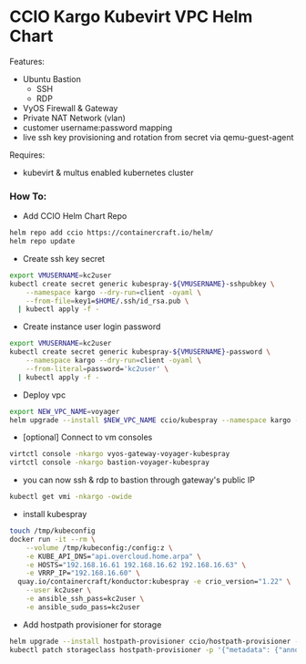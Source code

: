 # CCIO Kargo Kubevirt VPC Helm Chart
Features:
  - Ubuntu Bastion    
    - SSH    
    - RDP    
  - VyOS Firewall & Gateway
  - Private NAT Network (vlan)
  - customer username:password mapping
  - live ssh key provisioning and rotation from secret via qemu-guest-agent

Requires:
  - kubevirt & multus enabled kubernetes cluster

### How To:

  - Add CCIO Helm Chart Repo
```sh
helm repo add ccio https://containercraft.io/helm/
helm repo update
```
  - Create ssh key secret
```sh
export VMUSERNAME=kc2user
kubectl create secret generic kubespray-${VMUSERNAME}-sshpubkey \
    --namespace kargo --dry-run=client -oyaml \
    --from-file=key1=$HOME/.ssh/id_rsa.pub \
  | kubectl apply -f -
```
  - Create instance user login password 
```sh
export VMUSERNAME=kc2user
kubectl create secret generic kubespray-${VMUSERNAME}-password \
    --namespace kargo --dry-run=client -oyaml \
    --from-literal=password='kc2user' \
  | kubectl apply -f -
```
  - Deploy vpc
```sh
export NEW_VPC_NAME=voyager
helm upgrade --install $NEW_VPC_NAME ccio/kubespray --namespace kargo --set user.pass="kc2user"
```
  - [optional] Connect to vm consoles
```sh
virtctl console -nkargo vyos-gateway-voyager-kubespray 
virtctl console -nkargo bastion-voyager-kubespray 
```
  - you can now ssh & rdp to bastion through gateway's public IP
```sh
kubectl get vmi -nkargo -owide
```
  - install kubespray
```sh
touch /tmp/kubeconfig
docker run -it --rm \
    --volume /tmp/kubeconfig:/config:z \
    -e KUBE_API_DNS="api.overcloud.home.arpa" \
    -e HOSTS="192.168.16.61 192.168.16.62 192.168.16.63" \
    -e VRRP_IP="192.168.16.60" \
  quay.io/containercraft/konductor:kubespray -e crio_version="1.22" \
    --user kc2user \
    -e ansible_ssh_pass=kc2user \
    -e ansible_sudo_pass=kc2user
```
  - Add hostpath provisioner for storage
```sh
helm upgrade --install hostpath-provisioner ccio/hostpath-provisioner --namespace hostpath-provisioner --create-namespace
kubectl patch storageclass hostpath-provisioner -p '{"metadata": {"annotations":{"storageclass.kubernetes.io/is-default-class":"true"}}}' 
```
